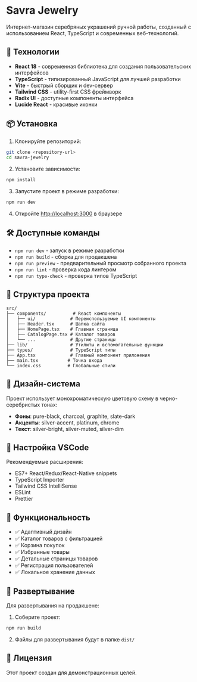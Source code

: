 # Savra Jewelry

Интернет-магазин серебряных украшений ручной работы, созданный с использованием React, TypeScript и современных веб-технологий.

## 🚀 Технологии

- **React 18** - современная библиотека для создания пользовательских интерфейсов
- **TypeScript** - типизированный JavaScript для лучшей разработки
- **Vite** - быстрый сборщик и dev-сервер
- **Tailwind CSS** - utility-first CSS фреймворк
- **Radix UI** - доступные компоненты интерфейса
- **Lucide React** - красивые иконки

## 📦 Установка

1. Клонируйте репозиторий:
```bash
git clone <repository-url>
cd savra-jewelry
```

2. Установите зависимости:
```bash
npm install
```

3. Запустите проект в режиме разработки:
```bash
npm run dev
```

4. Откройте [http://localhost:3000](http://localhost:3000) в браузере

## 🛠️ Доступные команды

- `npm run dev` - запуск в режиме разработки
- `npm run build` - сборка для продакшена
- `npm run preview` - предварительный просмотр собранного проекта
- `npm run lint` - проверка кода линтером
- `npm run type-check` - проверка типов TypeScript

## 📁 Структура проекта

```
src/
├── components/          # React компоненты
│   ├── ui/             # Переиспользуемые UI компоненты
│   ├── Header.tsx      # Шапка сайта
│   ├── HomePage.tsx    # Главная страница
│   ├── CatalogPage.tsx # Каталог товаров
│   └── ...             # Другие страницы
├── lib/                # Утилиты и вспомогательные функции
├── types/              # TypeScript типы
├── App.tsx             # Главный компонент приложения
├── main.tsx           # Точка входа
└── index.css          # Глобальные стили
```

## 🎨 Дизайн-система

Проект использует монохроматическую цветовую схему в черно-серебристых тонах:

- **Фоны**: pure-black, charcoal, graphite, slate-dark
- **Акценты**: silver-accent, platinum, chrome
- **Текст**: silver-bright, silver-muted, silver-dim

## 🔧 Настройка VSCode

Рекомендуемые расширения:
- ES7+ React/Redux/React-Native snippets
- TypeScript Importer
- Tailwind CSS IntelliSense
- ESLint
- Prettier

## 📱 Функциональность

- ✅ Адаптивный дизайн
- ✅ Каталог товаров с фильтрацией
- ✅ Корзина покупок
- ✅ Избранные товары
- ✅ Детальные страницы товаров
- ✅ Регистрация пользователей
- ✅ Локальное хранение данных

## 🚀 Развертывание

Для развертывания на продакшене:

1. Соберите проект:
```bash
npm run build
```

2. Файлы для развертывания будут в папке `dist/`

## 📄 Лицензия

Этот проект создан для демонстрационных целей.